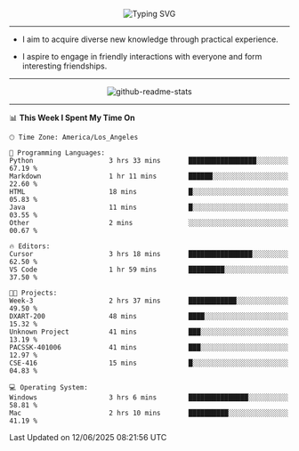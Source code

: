 <p align="center">
  <img src="https://readme-typing-svg.demolab.com?font=Fira+Code&weight=500&size=32&duration=2500&pause=1600&center=true&vCenter=true&random=false&width=1024&height=64&lines=Hi+there+%F0%9F%91%8B;I'm+delighted+you+could+make+it+here+%F0%9F%8E%89;I'm+Harry%2C+a+college+student+still+finding+my+way" alt="Typing SVG" />
</p>


---


- I aim to acquire diverse new knowledge through practical experience.

- I aspire to engage in friendly interactions with everyone and form interesting friendships.


---


<p align="center">
  <img src="https://github-readme-stats.vercel.app/api?username=Harry-Jing&show_icons=true" alt="github-readme-stats"/>
</p>


---

<!--START_SECTION:waka-->
📊 **This Week I Spent My Time On** 

```text
🕑︎ Time Zone: America/Los_Angeles

💬 Programming Languages: 
Python                   3 hrs 33 mins       █████████████████░░░░░░░░   67.19 % 
Markdown                 1 hr 11 mins        ██████░░░░░░░░░░░░░░░░░░░   22.60 % 
HTML                     18 mins             █░░░░░░░░░░░░░░░░░░░░░░░░   05.83 % 
Java                     11 mins             █░░░░░░░░░░░░░░░░░░░░░░░░   03.55 % 
Other                    2 mins              ░░░░░░░░░░░░░░░░░░░░░░░░░   00.67 % 

🔥 Editors: 
Cursor                   3 hrs 18 mins       ████████████████░░░░░░░░░   62.50 % 
VS Code                  1 hr 59 mins        █████████░░░░░░░░░░░░░░░░   37.50 % 

🐱‍💻 Projects: 
Week-3                   2 hrs 37 mins       ████████████░░░░░░░░░░░░░   49.50 % 
DXART-200                48 mins             ████░░░░░░░░░░░░░░░░░░░░░   15.32 % 
Unknown Project          41 mins             ███░░░░░░░░░░░░░░░░░░░░░░   13.19 % 
PACSSK-401006            41 mins             ███░░░░░░░░░░░░░░░░░░░░░░   12.97 % 
CSE-416                  15 mins             █░░░░░░░░░░░░░░░░░░░░░░░░   04.83 % 

💻 Operating System: 
Windows                  3 hrs 6 mins        ███████████████░░░░░░░░░░   58.81 % 
Mac                      2 hrs 10 mins       ██████████░░░░░░░░░░░░░░░   41.19 % 
```


 Last Updated on 12/06/2025 08:21:56 UTC
<!--END_SECTION:waka-->
